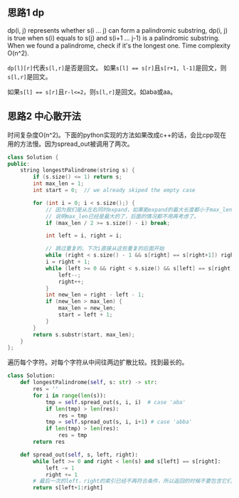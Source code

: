 ## 思路1 dp

dp(i, j) represents whether s(i ... j) can form a palindromic substring, dp(i, j) is true when s(i) equals to s(j) and s(i+1 ... j-1) is a palindromic substring. When we found a palindrome, check if it's the longest one. Time complexity O(n^2).

`dp[l][r]`代表`s[l,r]`是否是回文。
如果`s[l] == s[r]`且`s[r+1, l-1]`是回文，则`s[l,r]`是回文。

如果`s[l] == s[r]`且`r-l<=2`，则`s[l,r]`是回文。如aba或aa。

## 思路2 中心散开法

时间复杂度O(n^2)。下面的python实现的方法如果改成c++的话，会比cpp现在用的方法慢。因为spread_out被调用了两次。

```cpp
class Solution {
public:
    string longestPalindrome(string s) {
        if (s.size() <= 1) return s;
        int max_len = 1;
        int start = 0;  // we already skiped the empty case

        for (int i = 0; i < s.size();) {
            // 因为我们是从左右同时expand，如果能expand的最大长度都小于max_len，
            // 说明max_len已经是最大的了，后面的情况都不用再考虑了。
            if (max_len / 2 >= s.size() - i) break;

            int left = i, right = i;

            // 跳过重复的，下次i直接从这些重复的后面开始
            while (right < s.size() - 1 && s[right] == s[right+1]) right++;
            i = right + 1;  
            while (left >= 0 && right < s.size() && s[left] == s[right]) {
                left--;
                right++;
            }
            int new_len = right - left - 1;
            if (new_len > max_len) {
                max_len = new_len;
                start = left + 1;
            }
        }
        return s.substr(start, max_len);
    }
};
```

遍历每个字符。对每个字符从中间往两边扩散比较。找到最长的。

```py
class Solution:
    def longestPalindrome(self, s: str) -> str:
        res = ''
        for i in range(len(s)):
            tmp = self.spread_out(s, i, i)  # case 'aba'
            if len(tmp) > len(res):
                res = tmp
            tmp = self.spread_out(s, i, i+1) # case 'abba'
            if len(tmp) > len(res):
                res = tmp
        return res

    def spread_out(self, s, left, right):
        while left >= 0 and right < len(s) and s[left] == s[right]:
            left -= 1
            right += 1
        # 最后一次的left，right的索引已经不再符合条件，所以返回的时候不要包含它们
        return s[left+1:right]
```